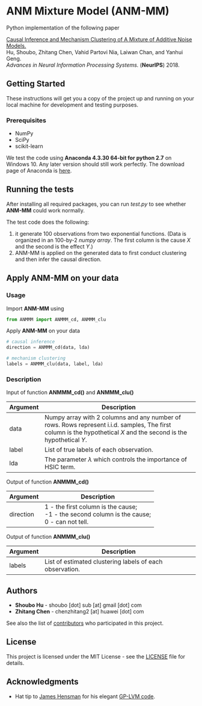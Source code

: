 # ANM Mixture Model (ANM-MM)

Python implementation of the following paper

[Causal Inference and Mechanism Clustering of A Mixture of Additive Noise Models.](http://papers.nips.cc/paper/7767-causal-inference-and-mechanism-clustering-of-a-mixture-of-additive-noise-models)  
Hu, Shoubo, Zhitang Chen, Vahid Partovi Nia, Laiwan Chan, and Yanhui Geng.  
*Advances in Neural Information Processing Systems.* (**NeurIPS**) 2018.

## Getting Started

These instructions will get you a copy of the project up and running on your local machine for development and testing purposes.

### Prerequisites
- NumPy
- SciPy
- scikit-learn

We test the code using **Anaconda 4.3.30 64-bit for python 2.7** on Windows 10. Any later version should still work perfectly. The download page of Anaconda is [here](https://www.anaconda.com/download/).

## Running the tests

After installing all required packages, you can run *test.py* to see whether **ANM-MM** could work normally.

The test code does the following:
1. it generate 100 observations from two exponential functions.
(Data is organized in an 100-by-2 *numpy array*. The first column is the cause $X$ and the second is the effect $Y$.)
2. ANM-MM is applied on the generated data to first conduct clustering and then infer the causal direction.


## Apply **ANM-MM** on your data

### Usage

Import **ANM-MM** using

```python
from ANMMM import ANMMM_cd, ANMMM_clu
```

Apply **ANM-MM** on your data

```python
# causal inference
direction = ANMMM_cd(data, lda)

# mechanism clustering
labels = ANMMM_clu(data, label, lda)
```

### Description

Input of function **ANMMM_cd()** and **ANMMM_clu()**

| Argument  | Description  |
|---|---|
|data | Numpy array with 2 columns and any number of rows. Rows represent i.i.d. samples, The first column is the hypothetical $X$ and the second is the hypothetical $Y$.|
|label | List of true labels of each observation. |
|lda |The parameter $\lambda$ which controls the importance of HSIC term. |

Output of function **ANMMM_cd()**

| Argument  | Description  |
|---|---|
|direction | 1  - the first column is the cause;<br/>-1 - the second column is the cause;<br/>0  - can not tell. |

Output of function **ANMMM_clu()**

| Argument  | Description  |
|---|---|
|labels | List of estimated clustering labels of each observation.|

## Authors

* **Shoubo Hu** - shoubo [dot] sub [at] gmail [dot] com
* **Zhitang Chen** - chenzhitang2 [at] huawei [dot] com

See also the list of [contributors](https://github.com/amber0309/GPPOM/graphs/contributors) who participated in this project.

## License

This project is licensed under the MIT License - see the [LICENSE](LICENSE) file for details.

## Acknowledgments

* Hat tip to [James Hensman](http://jameshensman.github.io/) for his elegant [GP-LVM code](https://github.com/jameshensman/pythonGPLVM).
